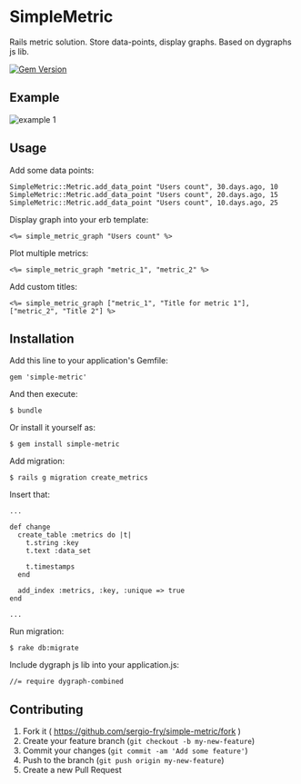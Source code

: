 # SimpleMetric

Rails metric solution. Store data-points, display graphs. Based on dygraphs js lib.

[![Gem Version](https://badge.fury.io/rb/simple_metric.svg)](http://badge.fury.io/rb/simple_metric)

## Example


![example 1](http://sergio-fry.github.io/simple-metric/images/example.jpeg)


## Usage

Add some data points:

    SimpleMetric::Metric.add_data_point "Users count", 30.days.ago, 10
    SimpleMetric::Metric.add_data_point "Users count", 20.days.ago, 15
    SimpleMetric::Metric.add_data_point "Users count", 10.days.ago, 25

Display graph into your erb template:

    <%= simple_metric_graph "Users count" %>

Plot multiple metrics:

    <%= simple_metric_graph "metric_1", "metric_2" %>

Add custom titles:

    <%= simple_metric_graph ["metric_1", "Title for metric 1"], ["metric_2", "Title 2"] %>




## Installation

Add this line to your application's Gemfile:

    gem 'simple-metric'

And then execute:

    $ bundle

Or install it yourself as:

    $ gem install simple-metric

Add migration:

    $ rails g migration create_metrics

Insert that:
    
    ...

    def change
      create_table :metrics do |t|
        t.string :key
        t.text :data_set

        t.timestamps
      end

      add_index :metrics, :key, :unique => true
    end

    ...

Run migration:

    $ rake db:migrate


Include dygraph js lib into your application.js:

    //= require dygraph-combined

## Contributing

1. Fork it ( https://github.com/sergio-fry/simple-metric/fork )
2. Create your feature branch (`git checkout -b my-new-feature`)
3. Commit your changes (`git commit -am 'Add some feature'`)
4. Push to the branch (`git push origin my-new-feature`)
5. Create a new Pull Request

